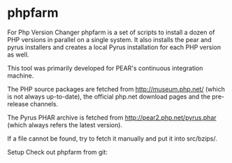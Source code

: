 # phpfarm
For Php Version Changer
phpfarm is a set of scripts to install a dozen of PHP versions in parallel on a single system. It also installs the pear and pyrus installers and creates a local Pyrus installation for each PHP version as well.

This tool was primarily developed for PEAR's continuous integration machine.

The PHP source packages are fetched from http://museum.php.net/ (which is not always up-to-date), the official php.net download pages and the pre-release channels.

The Pyrus PHAR archive is fetched from http://pear2.php.net/pyrus.phar (which always refers the latest version).

If a file cannot be found, try to fetch it manually and put it into src/bzips/.

Setup
Check out phpfarm from git:
